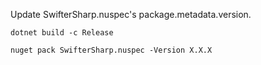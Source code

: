 Update SwifterSharp.nuspec's package.metadata.version.

`dotnet build -c Release`

`nuget pack SwifterSharp.nuspec -Version X.X.X`